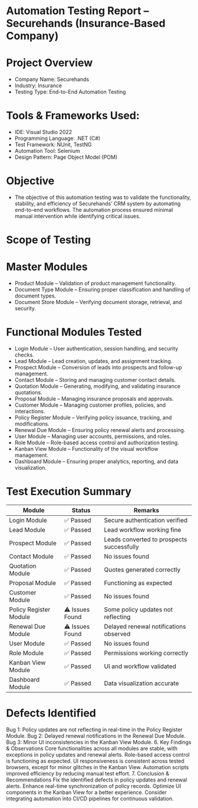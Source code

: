 # Automation Testing Report – Securehands (Insurance-Based Company)

# Project Overview
* Company Name: Securehands
* Industry: Insurance
* Testing Type: End-to-End Automation Testing
  
# Tools & Frameworks Used:
* IDE: Visual Studio 2022
* Programming Language: .NET (C#)
* Test Framework: NUnit, TestNG
* Automation Tool: Selenium
* Design Pattern: Page Object Model (POM)
  
# Objective
* The objective of this automation testing was to validate the functionality, stability, and efficiency of Securehands’ CRM system by automating end-to-end workflows. The automation process ensured minimal manual intervention while identifying critical issues.

# Scope of Testing
# Master Modules
* Product Module – Validation of product management functionality.
* Document Type Module – Ensuring proper classification and handling of document types.
* Document Store Module – Verifying document storage, retrieval, and security.
  
# Functional Modules Tested
* Login Module – User authentication, session handling, and security checks.
* Lead Module – Lead creation, updates, and assignment tracking.
* Prospect Module – Conversion of leads into prospects and follow-up management.
* Contact Module – Storing and managing customer contact details.
* Quotation Module – Generating, modifying, and validating insurance quotations.
* Proposal Module – Managing insurance proposals and approvals.
* Customer Module – Managing customer profiles, policies, and interactions.
* Policy Register Module – Verifying policy issuance, tracking, and modifications.
* Renewal Due Module – Ensuring policy renewal alerts and processing.
* User Module – Managing user accounts, permissions, and roles.
* Role Module – Role-based access control and authorization testing.
* Kanban View Module – Functionality of the visual workflow management.
* Dashboard Module – Ensuring proper analytics, reporting, and data visualization.
  
# Test Execution Summary
|Module	|Status	|Remarks |
|-------|-------|--------|
|Login Module	|✅ Passed	|Secure authentication verified|
|Lead Module	|✅ Passed	|Lead workflow working fine|
|Prospect Module	|✅ Passed	|Leads converted to prospects successfully|
|Contact Module	|✅ Passed	|No issues found|
|Quotation Module	|✅ Passed	|Quotes generated correctly|
|Proposal Module	|✅ Passed	|Functioning as expected|
|Customer Module	|✅ Passed	|No issues found|
|Policy Register Module	|⚠️ Issues Found	|Some policy updates not reflecting|
|Renewal Due Module	|⚠️ Issues Found	|Delayed renewal notifications observed|
|User Module	|✅ Passed	|No issues found|
|Role Module	|✅ Passed	|Permissions working correctly|
|Kanban View Module	|✅ Passed	|UI and workflow validated|
|Dashboard Module	|✅ Passed	|Data visualization accurate|

# Defects Identified
Bug 1: Policy updates are not reflecting in real-time in the Policy Register Module.
Bug 2: Delayed renewal notifications in the Renewal Due Module.
Bug 3: Minor UI inconsistencies in the Kanban View Module.
6. Key Findings & Observations
Core functionalities across all modules are stable, with exceptions in policy updates and renewal alerts.
Role-based access control is functioning as expected.
UI responsiveness is consistent across tested browsers, except for minor glitches in the Kanban View.
Automation scripts improved efficiency by reducing manual test effort.
7. Conclusion & Recommendations
Fix the identified defects in policy updates and renewal alerts.
Enhance real-time synchronization of policy records.
Optimize UI components in the Kanban View for a better experience.
Consider integrating automation into CI/CD pipelines for continuous validation.
